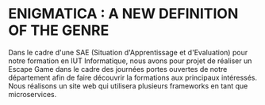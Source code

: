 # ENIGMATICA : A NEW DEFINITION OF THE GENRE

Dans le cadre d'une SAE (Situation d'Apprentissage et d'Evaluation) pour notre formation en IUT Informatique, nous avons pour projet de réaliser un Escape Game dans le cadre des journées portes ouvertes de notre département afin de faire découvrir la formations aux principaux intéressés.
Nous réalisons un site web qui utilisera plusieurs frameworks en tant que microservices.
